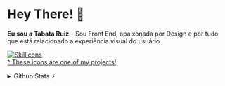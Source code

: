 # Hey There! 👋
**Eu sou a Tabata Ruiz** - Sou Front End, apaixonada por Design e por tudo que está relacionado a experiência visual do usuário.

[![SkillIcons](https://skillicons.dev/icons?i=angular,vue,js,html,css,sass,bootstrap,git,figma,react)](https://skillicons.dev)<br/>
[^ These icons are one of my projects!](https://github.com/tandpfun/skill-icons)

<details>
  <summary>Github Stats ⚡</summary>
  
  <a href="#">![Github stats](https://github-readme-stats.vercel.app/api?username=tabataruiz&theme=blueberry&count_private=true&hide_border=true&line_height=20)</a>
  <a href="#">![Top Langs](https://github-readme-stats.vercel.app/api/top-langs/?username=tabataruiz&layout=compact&theme=blueberry&count_private=true&hide_border=true)</a>
</details>
